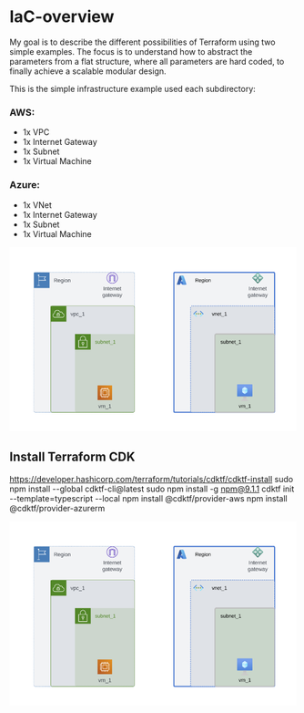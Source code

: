 # IaC-overview

My goal is to describe the different possibilities of Terraform using two simple examples. The focus is to understand how to abstract the parameters from a flat structure, where all parameters are hard coded, to finally achieve a scalable modular design. 

This is the simple infrastructure example used each subdirectory:

### AWS:
* 1x VPC
* 1x Internet Gateway
* 1x Subnet
* 1x Virtual Machine

### Azure:
* 1x VNet
* 1x Internet Gateway
* 1x Subnet
* 1x Virtual Machine

![IaC](drawings/IaC_overview.png)

## Install Terraform CDK


https://developer.hashicorp.com/terraform/tutorials/cdktf/cdktf-install
sudo npm install --global cdktf-cli@latest
sudo npm install -g npm@9.1.1
cdktf init --template=typescript --local
npm install @cdktf/provider-aws
npm install @cdktf/provider-azurerm

![IaC](drawings/IaC_overview.png)